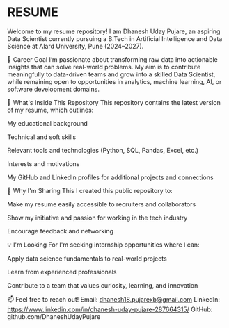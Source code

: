 # RESUME
Welcome to my resume repository!
I am Dhanesh Uday Pujare, an aspiring Data Scientist currently pursuing a B.Tech in Artificial Intelligence and Data Science at Alard University, Pune (2024–2027).

🚀 Career Goal
I’m passionate about transforming raw data into actionable insights that can solve real-world problems. My aim is to contribute meaningfully to data-driven teams and grow into a skilled Data Scientist, while remaining open to opportunities in analytics, machine learning, AI, or software development domains.

📌 What's Inside This Repository
This repository contains the latest version of my resume, which outlines:

My educational background

Technical and soft skills

Relevant tools and technologies (Python, SQL, Pandas, Excel, etc.)

Interests and motivations

My GitHub and LinkedIn profiles for additional projects and connections

🎯 Why I'm Sharing This
I created this public repository to:

Make my resume easily accessible to recruiters and collaborators

Show my initiative and passion for working in the tech industry

Encourage feedback and networking

💡 I'm Looking For
I'm seeking internship opportunities where I can:

Apply data science fundamentals to real-world projects

Learn from experienced professionals

Contribute to a team that values curiosity, learning, and innovation

📫 Feel free to reach out!
Email: dhanesh18.pujarexb@gmail.com
LinkedIn: https://www.linkedin.com/in/dhanesh-uday-pujare-287664315/
GitHub: github.com/DhaneshUdayPujare

